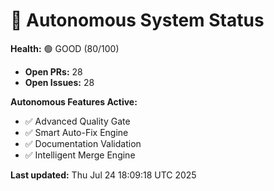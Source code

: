 # 🤖 Autonomous System Status

<!-- Version: 2.6.0 | Updated: 2025-07-24 -->

**Health:** 🟢 GOOD (80/100)

- **Open PRs:** 28
- **Open Issues:** 28

**Autonomous Features Active:**

- ✅ Advanced Quality Gate
- ✅ Smart Auto-Fix Engine
- ✅ Documentation Validation
- ✅ Intelligent Merge Engine

**Last updated:** Thu Jul 24 18:09:18 UTC 2025
